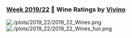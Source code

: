 ### [Week 2019/22](https://github.com/Z3tt/TidyTuesday/blob/master/R/2019_22_Wines.Rmd) 🍷️ Wine Ratings	by [Vivino](https://www.kaggle.com/zynicide/wine-reviews)
![./plots/2019_22/2019_22_Wines.png](https://raw.githubusercontent.com/Z3tt/TidyTuesday/master/plots/2019_22/2019_22_Wines.png)
![./plots/2019_22/2019_22_Wines_fun.png](https://raw.githubusercontent.com/Z3tt/TidyTuesday/master/plots/2019_22/2019_22_Wines_fun.png.png)
